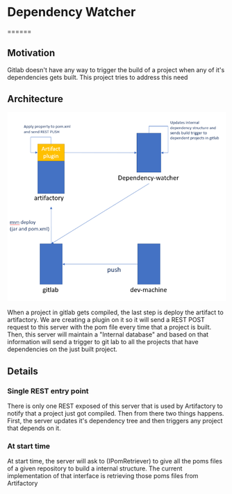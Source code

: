 # Dependency Watcher
======

## Motivation
Gitlab doesn't have any way to trigger the build of a project when any of it's dependencies gets built. This project tries to address this need

## Architecture
![design](diagram.PNG)

When a project in gitlab gets compiled, the last step is deploy the artifact to artifactory. 
We are creating a plugin on it so it will send a REST POST request to this server with the pom file every time that a project is built. 
Then, this server will maintain a "Internal database" and based on that information will send a trigger to git lab to all the projects that have dependencies on the just built project.


## Details

### Single REST entry point
There is only one REST exposed of this server that is used by Artifactory to notify that a project just got compiled. 
Then from there two things happens. First, the server updates it's dependency tree and then triggers any project that depends on it.

### At start time
At start time, the server will ask to (IPomRetriever) to give all the poms files of a given repository to build a internal structure. The current implementation of that interface is retrieving 
those poms files from Artifactory



 
